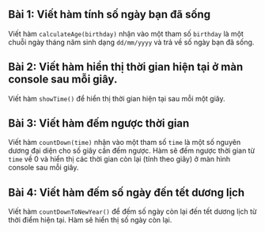 ## Bài 1: Viết hàm tính số ngày bạn đã sống

Viết hàm `calculateAge(birthday)` nhận vào một tham số `birthday` là một chuỗi ngày tháng năm sinh dạng `dd/mm/yyyy` và trả về số ngày bạn đã sống.

## Bài 2: Viết hàm hiển thị thời gian hiện tại ở màn console sau mỗi giây.

Viết hàm `showTime()` để hiển thị thời gian hiện tại sau mỗi một giây.

## Bài 3: Viết hàm đếm ngược thời gian

Viết hàm `countDown(time)` nhận vào một tham số `time` là một số nguyên dương đại diện cho số giây cần đếm ngược. Hàm sẽ đếm ngược thời gian từ `time` về 0 và hiển thị các thời gian còn lại (tính theo giây) ở màn hình console sau mỗi giây.

## Bài 4: Viết hàm đếm số ngày đến tết dương lịch

Viết hàm `countDownToNewYear()` để đếm số ngày còn lại đến tết dương lịch từ thời điểm hiện tại. Hàm sẽ hiển thị số ngày còn lại.
